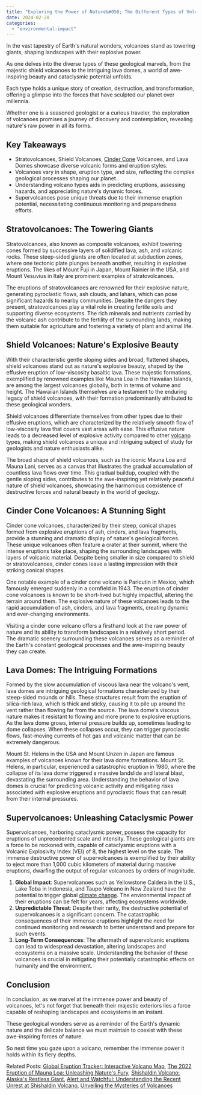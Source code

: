 ```yaml
---
title: "Exploring the Power of Nature&#058; The Different Types of Volcanoes Unveiled"
date: 2024-02-28
categories: 
  - "environmental-impact"
---
```


In the vast tapestry of Earth's natural wonders, volcanoes stand as towering giants, shaping landscapes with their explosive power.

As one delves into the diverse types of these geological marvels, from the majestic shield volcanoes to the intriguing lava domes, a world of awe-inspiring beauty and cataclysmic potential unfolds.

Each type holds a unique story of creation, destruction, and transformation, offering a glimpse into the forces that have sculpted our planet over millennia.

Whether one is a seasoned geologist or a curious traveler, the exploration of volcanoes promises a journey of discovery and contemplation, revealing nature's raw power in all its forms.

## Key Takeaways

- Stratovolcanoes, Shield Volcanoes, [Cinder Cone](https://magmamatters.com/the-birth-of-new-land-understanding-cinder-cones/) Volcanoes, and Lava Domes showcase diverse volcanic forms and eruption styles.
- Volcanoes vary in shape, eruption type, and size, reflecting the complex geological processes shaping our planet.
- Understanding volcano types aids in predicting eruptions, assessing hazards, and appreciating nature's dynamic forces.
- Supervolcanoes pose unique threats due to their immense eruption potential, necessitating continuous monitoring and preparedness efforts.

## Stratovolcanoes: The Towering Giants

Stratovolcanoes, also known as composite volcanoes, exhibit towering cones formed by successive layers of solidified lava, ash, and volcanic rocks. These steep-sided giants are often located at subduction zones, where one tectonic plate plunges beneath another, resulting in explosive eruptions. The likes of Mount Fuji in Japan, Mount Rainier in the USA, and Mount Vesuvius in Italy are prominent examples of stratovolcanoes.

The eruptions of stratovolcanoes are renowned for their explosive nature, generating pyroclastic flows, ash clouds, and lahars, which can pose significant hazards to nearby communities. Despite the dangers they present, stratovolcanoes play a vital role in creating fertile soils and supporting diverse ecosystems. The rich minerals and nutrients carried by the volcanic ash contribute to the fertility of the surrounding lands, making them suitable for agriculture and fostering a variety of plant and animal life.

## Shield Volcanoes: Nature's Explosive Beauty

With their characteristic gentle sloping sides and broad, flattened shapes, shield volcanoes stand out as nature's explosive beauty, shaped by the effusive eruption of low-viscosity basaltic lava. These majestic formations, exemplified by renowned examples like Mauna Loa in the Hawaiian Islands, are among the largest volcanoes globally, both in terms of volume and height. The Hawaiian Islands themselves are a testament to the enduring legacy of shield volcanoes, with their formation predominantly attributed to these geological wonders.

Shield volcanoes differentiate themselves from other types due to their effusive eruptions, which are characterized by the relatively smooth flow of low-viscosity lava that covers vast areas with ease. This effusive nature leads to a decreased level of explosive activity compared to other [volcano](https://magmamatters.com/the-art-and-science-of-volcano-monitoring/ "The Art and Science of Volcano Monitoring") types, making shield volcanoes a unique and intriguing subject of study for geologists and nature enthusiasts alike.

The broad shape of shield volcanoes, such as the iconic Mauna Loa and Mauna Lani, serves as a canvas that illustrates the gradual accumulation of countless lava flows over time. This gradual buildup, coupled with the gentle sloping sides, contributes to the awe-inspiring yet relatively peaceful nature of shield volcanoes, showcasing the harmonious coexistence of destructive forces and natural beauty in the world of geology.

## Cinder Cone Volcanoes: A Stunning Sight

Cinder cone volcanoes, characterized by their steep, conical shapes formed from explosive eruptions of ash, cinders, and lava fragments, provide a stunning and dramatic display of nature's geological forces. These unique volcanoes often feature a crater at their summit, where the intense eruptions take place, shaping the surrounding landscapes with layers of volcanic material. Despite being smaller in size compared to shield or stratovolcanoes, cinder cones leave a lasting impression with their striking conical shapes.

One notable example of a cinder cone volcano is Paricutin in Mexico, which famously emerged suddenly in a cornfield in 1943. The eruption of cinder cone volcanoes is known to be short-lived but highly impactful, altering the terrain around them. The explosive nature of these volcanoes leads to the rapid accumulation of ash, cinders, and lava fragments, creating dynamic and ever-changing environments.

Visiting a cinder cone volcano offers a firsthand look at the raw power of nature and its ability to transform landscapes in a relatively short period. The dramatic scenery surrounding these volcanoes serves as a reminder of the Earth's constant geological processes and the awe-inspiring beauty they can create.

## Lava Domes: The Intriguing Formations

Formed by the slow accumulation of viscous lava near the volcano's vent, lava domes are intriguing geological formations characterized by their steep-sided mounds or hills. These structures result from the eruption of silica-rich lava, which is thick and sticky, causing it to pile up around the vent rather than flowing far from the source. The lava dome's viscous nature makes it resistant to flowing and more prone to explosive eruptions. As the lava dome grows, internal pressure builds up, sometimes leading to dome collapses. When these collapses occur, they can trigger pyroclastic flows, fast-moving currents of hot gas and volcanic matter that can be extremely dangerous.

Mount St. Helens in the USA and Mount Unzen in Japan are famous examples of volcanoes known for their lava dome formations. Mount St. Helens, in particular, experienced a catastrophic eruption in 1980, where the collapse of its lava dome triggered a massive landslide and lateral blast, devastating the surrounding area. Understanding the behavior of lava domes is crucial for predicting volcanic activity and mitigating risks associated with explosive eruptions and pyroclastic flows that can result from their internal pressures.

## Supervolcanoes: Unleashing Cataclysmic Power

Supervolcanoes, harboring cataclysmic power, possess the capacity for eruptions of unprecedented scale and intensity. These geological giants are a force to be reckoned with, capable of cataclysmic eruptions with a Volcanic Explosivity Index (VEI) of 8, the highest level on the scale. The immense destructive power of supervolcanoes is exemplified by their ability to eject more than 1,000 cubic kilometers of material during massive eruptions, dwarfing the output of regular volcanoes by orders of magnitude.

1. **Global Impact**: Supervolcanoes such as Yellowstone Caldera in the U.S., Lake Toba in Indonesia, and Taupo Volcano in New Zealand have the potential to trigger global [climate change](https://magmamatters.com/geothermal-energy-and-its-volcanic-origins/ "Geothermal Energy and Its Volcanic Origins"). The environmental impact of their eruptions can be felt for years, affecting ecosystems worldwide.
2. **Unpredictable Threat**: Despite their rarity, the destructive potential of supervolcanoes is a significant concern. The catastrophic consequences of their immense eruptions highlight the need for continued monitoring and research to better understand and prepare for such events.
3. **Long-Term Consequences**: The aftermath of supervolcanic eruptions can lead to widespread devastation, altering landscapes and ecosystems on a massive scale. Understanding the behavior of these volcanoes is crucial in mitigating their potentially catastrophic effects on humanity and the environment.

## Conclusion

In conclusion, as we marvel at the immense power and beauty of volcanoes, let's not forget that beneath their majestic exteriors lies a force capable of reshaping landscapes and ecosystems in an instant.

These geological wonders serve as a reminder of the Earth's dynamic nature and the delicate balance we must maintain to coexist with these awe-inspiring forces of nature.

So next time you gaze upon a volcano, remember the immense power it holds within its fiery depths.

Related Posts: [Global Eruption Tracker: Interactive Volcano Map](https://magmamatters.com/global-eruption-tracker-interactive-volcano-map/), [The 2022 Eruption of Mauna Loa: Unleashing Nature's Fury](https://magmamatters.com/the-2022-eruption-of-mauna-loa-unleashing-natures-fury/), [Shishaldin Volcano: Alaska's Restless Giant](https://magmamatters.com/shishaldin-volcano-alaskas-restless-giant/), [Alert and Watchful: Understanding the Recent Unrest at Shishaldin Volcano](https://magmamatters.com/alert-and-watchful-understanding-the-recent-unrest-at-shishaldin-volcano/), [Unveiling the Mysteries of Volcanoes](https://magmamatters.com/unveiling-the-mysteries-of-volcanoes/)
